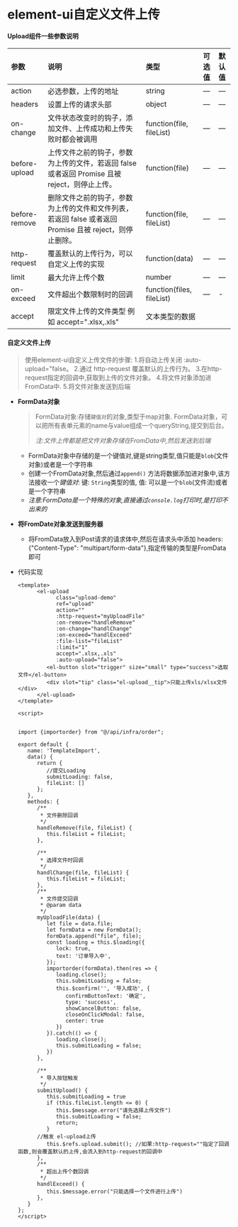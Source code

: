 



# element-ui自定义文件上传





#### Upload组件一些参数说明

| 参数          | 说明                                                         | 类型                      | 可选值 | 默认值 |
| :------------ | :----------------------------------------------------------- | :------------------------ | :----- | :----- |
| action        | 必选参数，上传的地址                                         | string                    | —      | —      |
| headers       | 设置上传的请求头部                                           | object                    | —      | —      |
| on-change     | 文件状态改变时的钩子，添加文件、上传成功和上传失败时都会被调用 | function(file, fileList)  | —      | —      |
| before-upload | 上传文件之前的钩子，参数为上传的文件，若返回 false 或者返回 Promise 且被 reject，则停止上传。 | function(file)            | —      | —      |
| before-remove | 删除文件之前的钩子，参数为上传的文件和文件列表，若返回 false 或者返回 Promise 且被 reject，则停止删除。 | function(file, fileList)  | —      | —      |
| http-request  | 覆盖默认的上传行为，可以自定义上传的实现                     | function(data)            | —      | —      |
| limit         | 最大允许上传个数                                             | number                    | —      | —      |
| on-exceed     | 文件超出个数限制时的回调                                     | function(files, fileList) | —      | -      |
| accept        | 限定文件上传的文件类型  例如 accept=".xlsx,.xls"             | 文本类型的数据            |        |        |



#### 自定义文件上传

> 使用element-ui自定义上传文件的步骤: 1.将自动上传关闭 :auto-upload="false。 2.通过 http-request 覆盖默认的上传行为。 3.在http-request指定的回调中,获取到上传的文件对象。  4.将文件对象添加进FromData中. 5.将文件对象发送到后端

- **FormData对象**

  > FormData对象:存储`键值对`的对象,类型于map对象. FormData对象，可以把所有表单元素的name与value组成一个queryString,提交到后台。
  >
  > *注:文件上传都是把文件对象存储在FromData中,然后发送到后端*

  - FormData对象中存储的是一个键值对,键是string类型,值只能是`blob`(文件对象)或者是一个字符串
  - 创建一个FromData对象,然后通过`append()` 方法将数据添加进对象中,该方法接收一个*键值对*: 键: `String`类型的值, 值: 可以是一个`blob`(文件流)或者是一个字符串
  - *注意:FormData是一个特殊的对象,直接通过`console.log`打印时,是打印不出来的*

- **将FromDate对象发送到服务器**

  - 将FromData放入到Post请求的请求体中,然后在请求头中添加 headers: {"Content-Type": "multipart/form-data"},指定传输的类型是FromData即可


- 代码实现

  ```vue
  <template>
        <el-upload
              class="upload-demo"
              ref="upload"
              action=""
              :http-request="myUploadFile"
              :on-remove="handleRemove"
              :on-change="handlChange"
              :on-exceed="handlExceed"
              :file-list="fileList"
              :limit="1"
              accept=".xlsx,.xls"
              :auto-upload="false">
           <el-button slot="trigger" size="small" type="success">选取文件</el-button>
           <div slot="tip" class="el-upload__tip">只能上传xls/xlsx文件</div>
        </el-upload>
  </template>
  
  <script>
  
  
  import {importorder} from "@/api/infra/order";
  
  export default {
     name: 'TemplateImport',
     data() {
        return {
           //提交Loading
           submitLoading: false,
           fileList: []
        };
     },
     methods: {
        /**
         * 文件删除回调
         */
        handleRemove(file, fileList) {
           this.fileList = fileList;
        },
  
        /**
         * 选择文件时回调
         */
        handlChange(file, fileList) {
           this.fileList = fileList;
        },
        /**
         * 文件提交回调
         * @param data
         */
        myUploadFile(data) {
           let file = data.file;
           let formData = new FormData();
           formData.append("file", file);
           const loading = this.$loading({
              lock: true,
              text: '订单导入中',
           });
           importorder(formData).then(res => {
              loading.close();
              this.submitLoading = false;
              this.$confirm('', '导入成功', {
                 confirmButtonText: '确定',
                 type: 'success',
                 showCancelButton: false,
                 closeOnClickModal: false,
                 center: true
              })
           }).catch(() => {
              loading.close();
              this.submitLoading = false;
           })
        },
  
        /**
         * 导入按钮触发
         */
        submitUpload() {
           this.submitLoading = true
           if (this.fileList.length <= 0) {
              this.$message.error("请先选择上传文件")
              this.submitLoading = false;
              return;
           }
      	//触发 el-upload上传
           this.$refs.upload.submit(); //如果:http-request=""指定了回调函数,则会覆盖默认的上传,会流入到http-request的回调中
        },
        /**
         * 超出上传个数回调
         */
        handlExceed() {
           this.$message.error("只能选择一个文件进行上传")
        },
     }
  };
  </script>
  
  ```
